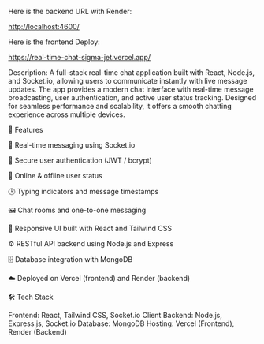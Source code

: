 Here is the backend URL with Render:

[http://localhost:4600/](https://real-time-chat-8ac2.onrender.com/)


Here is the frontend Deploy:

https://real-time-chat-sigma-jet.vercel.app/

Description:
A full-stack real-time chat application built with React, Node.js, and Socket.io, allowing users to communicate instantly with live message updates. The app provides a modern chat interface with real-time message broadcasting, user authentication, and active user status tracking. Designed for seamless performance and scalability, it offers a smooth chatting experience across multiple devices.

🚀 Features

💬 Real-time messaging using Socket.io

🔐 Secure user authentication (JWT / bcrypt)

👥 Online & offline user status

🕒 Typing indicators and message timestamps

🖼️ Chat rooms and one-to-one messaging

🎨 Responsive UI built with React and Tailwind CSS

⚙️ RESTful API backend using Node.js and Express

🗄️ Database integration with MongoDB

☁️ Deployed on Vercel (frontend) and Render (backend)

🛠️ Tech Stack

Frontend: React, Tailwind CSS, Socket.io Client
Backend: Node.js, Express.js, Socket.io
Database: MongoDB
Hosting: Vercel (Frontend), Render (Backend)
